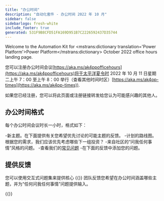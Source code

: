 ```yaml
---
title: "办公时间"
description: "自动化套件 - 办公时间 2022 年 10 月"
sidebar: false
sidebarlogo: fresh-white
include_footer: true
generated: 531F9B8CFD51FA169D951B7C2226592437D35744
---
```


Welcome to the Automation Kit for <mstrans:dictionary translation='Power Platform'>Power Platform</mstrans:dictionary> October 2022 office hours landing page.

您可以注册办公时间会议[https://aka.ms/ak4ppofficehours](https://aka.ms/ak4ppofficehours)将于太平洋夏令时 2022 年 10 月 11 日星期二上午 7：00 至上午 8：00 举行（查看其他时间时区）[https://aka.ms/ak4pp-times](https://aka.ms/ak4pp-times)).

如果您已经注册，您可以将此页面或注册链接转发给您认为可能感兴趣的其他人。

## 办公时间格式

每个办公时间会议时长一小时，格式如下：

-新主题。在下面提供有关您希望优先讨论的可能主题的反馈。
-计划的路线图。根据您的需求，我们应该优先考虑哪些下一组投资？
-来自社区的“问我任何事情”风格的问题。
    -查看我们的[常见问题](/zh-hans/frequently-asked-questions)
    -在下面的反馈中添加您的问题。

## 提供反馈

您可以使用交互式问题集来提供核心 {{<product-name>}} 团队反馈您希望在办公时间涵盖哪些主题，并为“任何问我任何事情”问题提供输入。

{{<questions name="/content/zh-hans/office-hours/october-2022.json" completed="感谢您完成反馈" showNavigationButtons="false" locale="zh-hans">}}
